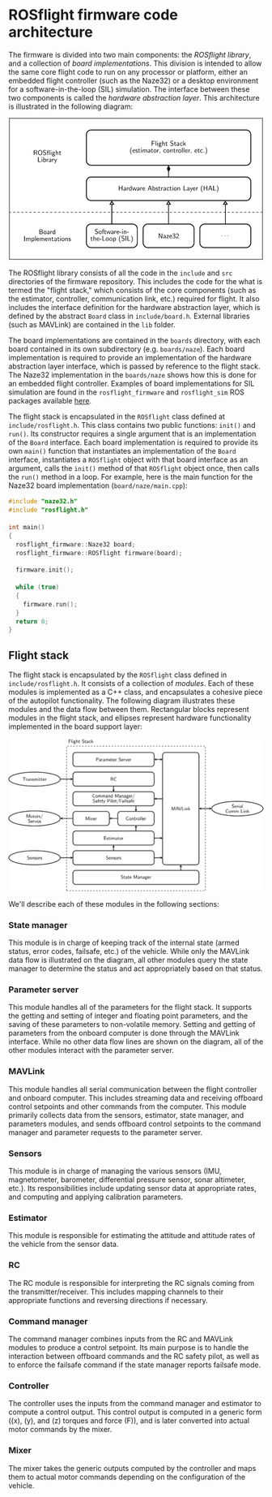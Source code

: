 # ROSflight firmware code architecture

The firmware is divided into two main components: the _ROSflight library_, and a collection of _board implementations_.
This division is intended to allow the same core flight code to run on any processor or platform, either an embedded flight controller (such as the Naze32) or a desktop environment for a software-in-the-loop (SIL) simulation. The interface between these two components is called the _hardware abstraction layer_.
This architecture is illustrated in the following diagram:

![hardware abstraction layer](images/HAL.svg)

The ROSflight library consists of all the code in the `include` and `src` directories of the firmware repository.
This includes the code for the what is termed the "flight stack," which consists of the core components (such as the estimator, controller, communication link, etc.) required for flight.
It also includes the interface definition for the hardware abstraction layer, which is defined by the abstract `Board` class in `include/board.h`.
External libraries (such as MAVLink) are contained in the `lib` folder.

The board implementations are contained in the `boards` directory, with each board contained in its own subdirectory (e.g. `boards/naze`).
Each board implementation is required to provide an implementation of the hardware abstraction layer interface, which is passed by reference to the flight stack.
The Naze32 implementation in the `boards/naze` shows how this is done for an embedded flight controller.
Examples of board implementations for SIL simulation are found in the `rosflight_firmware` and `rosflight_sim` ROS packages available [here](https://github.com/rosflight/rosflight).

The flight stack is encapsulated in the `ROSflight` class defined at `include/rosflight.h`.
This class contains two public functions: `init()` and `run()`.
Its constructor requires a single argument that is an implementation of the `Board` interface.
Each board implementation is required to provide its own `main()` function that instantiates an implementation of the `Board` interface, instantiates a `ROSflight` object with that board interface as an argument, calls the `init()` method of that `ROSflight` object once, then calls the `run()` method in a loop.
For example, here is the main function for the Naze32 board implementation (`board/naze/main.cpp`):

``` C++
#include "naze32.h"
#include "rosflight.h"

int main()
{
  rosflight_firmware::Naze32 board;
  rosflight_firmware::ROSflight firmware(board);

  firmware.init();

  while (true)
  {
    firmware.run();
  }
  return 0;
}
```

## Flight stack

The flight stack is encapsulated by the `ROSflight` class defined in `include/rosflight.h`.
It consists of a collection of _modules_.
Each of these modules is implemented as a C++ class, and encapsulates a cohesive piece of the autopilot functionality.
The following diagram illustrates these modules and the data flow between them.
Rectangular blocks represent modules in the flight stack, and ellipses represent hardware functionality implemented in the board support layer:

![flight stack](images/flight_stack.svg)

We'll describe each of these modules in the following sections:

### State manager
This module is in charge of keeping track of the internal state (armed status, error codes, failsafe, etc.) of the vehicle.
While only the MAVLink data flow is illustrated on the diagram, all other modules query the state manager to determine the status and act appropriately based on that status.

### Parameter server
This module handles all of the parameters for the flight stack.
It supports the getting and setting of integer and floating point parameters, and the saving of these parameters to non-volatile memory.
Setting and getting of parameters from the onboard computer is done through the MAVLink interface.
While no other data flow lines are shown on the diagram, all of the other modules interact with the parameter server.

### MAVLink
This module handles all serial communication between the flight controller and onboard computer.
This includes streaming data and receiving offboard control setpoints and other commands from the computer.
This module primarily collects data from the sensors, estimator, state manager, and parameters modules, and sends offboard control setpoints to the command manager and parameter requests to the parameter server.

### Sensors
This module is in charge of managing the various sensors (IMU, magnetometer, barometer, differential pressure sensor, sonar altimeter, etc.).
Its responsibilities include updating sensor data at appropriate rates, and computing and applying calibration parameters.

### Estimator
This module is responsible for estimating the attitude and attitude rates of the vehicle from the sensor data.

### RC
The RC module is responsible for interpreting the RC signals coming from the transmitter/receiver.
This includes mapping channels to their appropriate functions and reversing directions if necessary.

### Command manager
The command manager combines inputs from the RC and MAVLink modules to produce a control setpoint.
Its main purpose is to handle the interaction between offboard commands and the RC safety pilot, as well as to enforce the failsafe command if the state manager reports failsafe mode.

### Controller
The controller uses the inputs from the command manager and estimator to compute a control output.
This control output is computed in a generic form (\(x\), \(y\), and \(z\) torques and force \(F\)), and is later converted into actual motor commands by the mixer.

### Mixer
The mixer takes the generic outputs computed by the controller and maps them to actual motor commands depending on the configuration of the vehicle.
